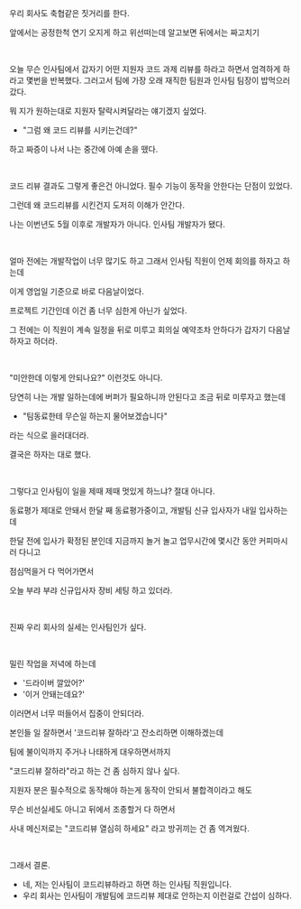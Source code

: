 우리 회사도 축협같은 짓거리를 한다.<br/>

앞에서는 공정한척 연기 오지게 하고 위선떠는데 알고보면 뒤에서는 짜고치기<br/>

<br/>



오늘 무슨 인사팀에서 갑자기 어떤 지원자 코드 과제 리뷰를 하라고 하면서 엄격하게 하라고 몇번을 반복했다. 그러고서 팀에 가장 오래 재직한 팀원과 인사팀 팀장이 밥먹으러 갔다.<br/>

뭐 지가 원하는대로 지원자 탈락시켜달라는 얘기겠지 싶었다.<br/>

- "그럼 왜 코드 리뷰를 시키는건데?" 

하고 짜증이 나서 나는 중간에 아예 손을 뗐다.

<br/>



코드 리뷰 결과도 그렇게 좋은건 아니었다. 필수 기능이 동작을 안한다는 단점이 있었다.<br/>

그런데 왜 코드리뷰를 시킨건지 도저히 이해가 안간다.<br/>

나는 이번년도 5월 이후로 개발자가 아니다. 인사팀 개발자가 됐다.<br/>

<br/>



얼마 전에는 개발작업이 너무 많기도 하고 그래서 인사팀 직원이 언제 회의를 하자고 하는데 <br/>

이게 영업일 기준으로 바로 다음날이었다.<br/>

프로젝트 기간인데 이건 좀 너무 심한게 아닌가 싶었다.<br/>

그 전에는 이 직원이 계속 일정을 뒤로 미루고 회의실 예약조차 안하다가 갑자기 다음날 하자고 하더라.<br/>

<br/>

"미안한데 이렇게 안되나요?" 이런것도 아니다.<br/>

당연히 나는 개발 일하는데에 버퍼가 필요하니까 안된다고 조금 뒤로 미루자고 했는데<br/>

- "팀동료한테 무슨일 하는지 물어보겠습니다" 

라는 식으로 을러대더라.

결국은 하자는 대로 했다.<br/>

<br/>



그렇다고 인사팀이 일을 제때 제때 멋있게 하느냐? 절대 아니다.<br/>

동료평가 제대로 안돼서 한달 째 동료평가중이고, 개발팀 신규 입사자가 내일 입사하는데<br/>

한달 전에 입사가 확정된 분인데 지금까지 놀거 놀고 업무시간에 몇시간 동안 커피마시러 다니고<br/>

점심먹을거 다 먹어가면서<br/>

오늘 부랴 부랴 신규입사자 장비 세팅 하고 있더라.<br/>

<br/>



진짜 우리 회사의 실세는 인사팀인가 싶다.<br/>

<br/>



밀린 작업을 저녁에 하는데 

- '드라이버 깔았어?'
- '이거 안돼는데요?'

이러면서 너무 떠들어서 집중이 안되더라.<br/>



본인들 일 잘하면서 '코드리뷰 잘하라'고 잔소리하면 이해하겠는데<br/>

팀에 불이익까지 주거나 나태하게 대우하면서까지 <br/>

"코드리뷰 잘하라"라고 하는 건 좀 심하지 않나 싶다.<br/>



지원자 분은 필수적으로 동작해야 하는게 동작이 안되서 불합격이라고 해도<br/>

무슨 비선실세도 아니고 뒤에서 조종할거 다 하면서<br/>

사내 메신저로는 "코드리뷰 열심히 하세요" 라고 방귀끼는 건 좀 역겨웠다.<br/>

<br/>



그래서 결론.

- 네, 저는 인사팀이 코드리뷰하라고 하면 하는 인사팀 직원입니다.
- 우리 회사는 인사팀이 개발팀에 코드리뷰 제대로 안하는지 이런걸로 간섭이 심하다.

<br/>




